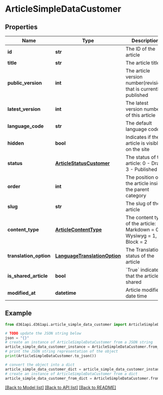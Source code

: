 # ArticleSimpleDataCustomer


## Properties

Name | Type | Description | Notes
------------ | ------------- | ------------- | -------------
**id** | **str** | The ID of the article | [optional] 
**title** | **str** | The article title | [optional] 
**public_version** | **int** | The article version number(revision) that is currently published | [optional] 
**latest_version** | **int** | The latest version number of this article | [optional] 
**language_code** | **str** | The default language code | [optional] 
**hidden** | **bool** | Indicates if the article is visible on the site | [optional] 
**status** | [**ArticleStatusCustomer**](ArticleStatusCustomer.md) | The status of the article: 0 - Draft, 3 - Published | [optional] 
**order** | **int** | The position of the article inside the parent category | [optional] 
**slug** | **str** | The slug of the article | [optional] 
**content_type** | [**ArticleContentType**](ArticleContentType.md) | The content type of the article: Markdown &#x3D; 0, Wysiwyg &#x3D; 1, Block &#x3D; 2 | [optional] 
**translation_option** | [**LanguageTranslationOption**](LanguageTranslationOption.md) | The Translation status of the article | [optional] 
**is_shared_article** | **bool** | &#x60;True&#x60; indicates that the article is shared | [optional] 
**modified_at** | **datetime** | Article modified date time | [optional] 

## Example

```python
from d361api.d361api.article_simple_data_customer import ArticleSimpleDataCustomer

# TODO update the JSON string below
json = "{}"
# create an instance of ArticleSimpleDataCustomer from a JSON string
article_simple_data_customer_instance = ArticleSimpleDataCustomer.from_json(json)
# print the JSON string representation of the object
print(ArticleSimpleDataCustomer.to_json())

# convert the object into a dict
article_simple_data_customer_dict = article_simple_data_customer_instance.to_dict()
# create an instance of ArticleSimpleDataCustomer from a dict
article_simple_data_customer_from_dict = ArticleSimpleDataCustomer.from_dict(article_simple_data_customer_dict)
```
[[Back to Model list]](../README.md#documentation-for-models) [[Back to API list]](../README.md#documentation-for-api-endpoints) [[Back to README]](../README.md)


